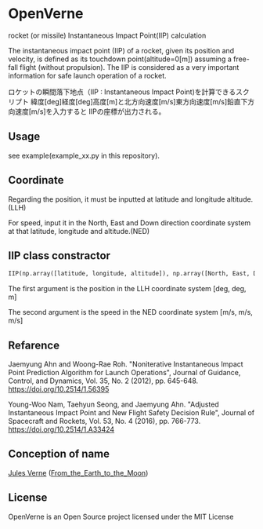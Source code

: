 # OpenVerne

rocket (or missile) Instantaneous Impact Point(IIP) calculation

The instantaneous impact point (IIP) of a rocket, given its position and velocity,
is defined as its touchdown point(altitude=0[m]) assuming a free-fall flight (without propulsion).
The IIP is considered as a very important information for safe launch operation of a rocket.

ロケットの瞬間落下地点（IIP : Instantaneous Impact Point)を計算できるスクリプト
緯度[deg]経度[deg]高度[m]と北方向速度[m/s]東方向速度[m/s]鉛直下方向速度[m/s]を入力すると
IIPの座標が出力される。

## Usage
see example(example_xx.py in this repository).

## Coordinate
Regarding the position, it must be inputted at latitude and longitude altitude.(LLH)

For speed, input it in the North, East and Down direction coordinate system at that latitude, longitude and altitude.(NED)

## IIP class constractor

```python
IIP(np.array([latitude, longitude, altitude]), np.array([North, East, Down]))
```

The first argument is the position in the LLH coordinate system [deg, deg, m]

The second argument is the speed in the NED coordinate system [m/s, m/s, m/s]

## Refarence
Jaemyung Ahn and Woong-Rae Roh.  "Noniterative Instantaneous Impact Point Prediction Algorithm for Launch Operations",
Journal of Guidance, Control, and Dynamics, Vol. 35, No. 2 (2012), pp. 645-648.
https://doi.org/10.2514/1.56395

Young-Woo Nam, Taehyun Seong, and Jaemyung Ahn.  "Adjusted Instantaneous Impact Point and New Flight Safety Decision Rule", Journal of Spacecraft and Rockets, Vol. 53, No. 4 (2016), pp. 766-773.
https://doi.org/10.2514/1.A33424

## Conception of name
[Jules Verne](https://en.wikipedia.org/wiki/Jules_Verne) ([From_the_Earth_to_the_Moon](https://en.wikipedia.org/wiki/From_the_Earth_to_the_Moon))




## License
OpenVerne is an Open Source project licensed under the MIT License
